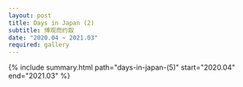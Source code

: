 ```yaml
---
layout: post
title: Days in Japan (2)
subtitle: 博观而约取
date: "2020.04 ~ 2021.03"
required: gallery
---
```


{% include summary.html path="days-in-japan-(5)" start="2020.04" end="2021.03" %}
